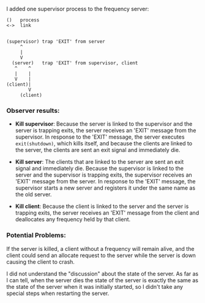 I added one supervisor process to the frequency server:

```
()   process
<->  link


(supervisor) trap 'EXIT' from server
     ^     
     |
     V     
  (server)   trap 'EXIT' from supervisor, client
   ^    ^  
   |    |
   V    | 
(client)|
        V
     (client)
```

### Observer results:

* **Kill supervisor**:  Because the server is linked to the supervisor and the server is trapping exits, the server receives an 'EXIT' message from the supervisor.  In response to the 'EXIT' message, the server executes `exit(shutdown)`, which kills itself, and because the clients are linked to the server, the clients are sent an exit signal and immediately die. 
                 
* **Kill server**:      The clients that are linked to the server are sent an exit signal and immediately die.  Because the supervisor is linked to the server and the supervisor is trapping exits, the supervisor receives an 'EXIT' message from the server.  In response to the 'EXIT' message, the supervisor starts a new server and registers it under the same name as the old server. 

* **Kill client**:      Because the client is linked to the server and the server is trapping exits, the server receives an 'EXIT' message from the client and deallocates any frequency held by that client.


### Potential Problems:  
If the server is killed, a client without a frequency will remain alive, and the client could send an allocate request to the server while the server is down causing the client to crash.

I did not understand the "discussion" about the state of the server.  As far as I can tell,  when the server dies the state of the server is exactly the same as the state of the server when it was initially started, so I didn't take any special steps when restarting the server.
